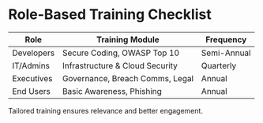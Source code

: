 # Role-Based Training Checklist

| Role            | Training Module                     | Frequency   |
|------------------|--------------------------------------|-------------|
| Developers       | Secure Coding, OWASP Top 10         | Semi-Annual |
| IT/Admins        | Infrastructure & Cloud Security     | Quarterly   |
| Executives       | Governance, Breach Comms, Legal     | Annual      |
| End Users        | Basic Awareness, Phishing           | Annual      |

Tailored training ensures relevance and better engagement.
